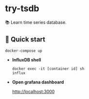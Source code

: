 # try-tsdb
:books: Learn time series database.

## 🚀 Quick start

```
docker-compose up
```

-  **InfluxDB shell**
    ```
    docker exec -it [container id] sh
    influx
    ```
-  **Open grafana dashboard**

    <a href="http://localhost:3000/" target="_blank">http://localhost:3000</a>
